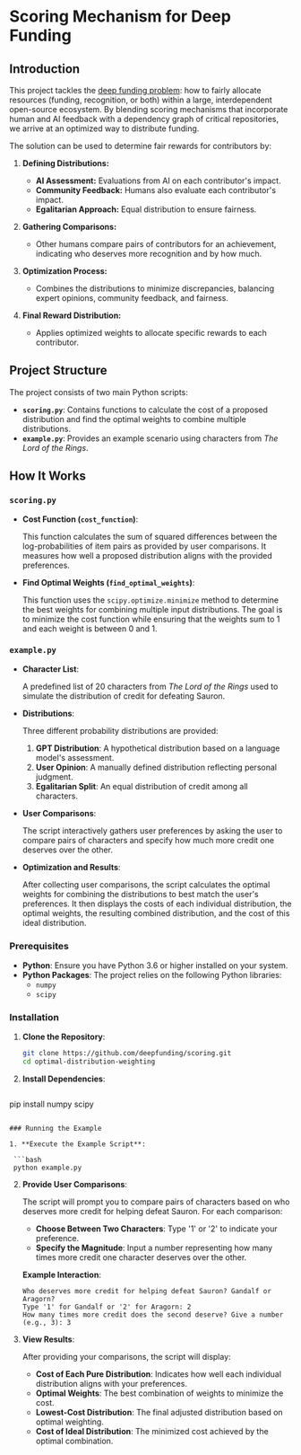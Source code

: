 # Scoring Mechanism for Deep Funding

## Introduction

This project tackles the [deep funding problem](https://github.com/opensource-observer/insights/blob/main/community/dependency_graph_funding/readme.md): how to fairly allocate resources (funding, recognition, or both) within a large, interdependent open-source ecosystem. By blending scoring mechanisms that incorporate human and AI feedback with a dependency graph of critical repositories, we arrive at an optimized way to distribute funding.

The solution can be used to determine fair rewards for contributors by:

1. **Defining Distributions:**
   - **AI Assessment:** Evaluations from AI on each contributor's impact.
   - **Community Feedback:** Humans also evaluate each contributor's impact.
   - **Egalitarian Approach:** Equal distribution to ensure fairness.

2. **Gathering Comparisons:**
   - Other humans compare pairs of contributors for an achievement, indicating who deserves more recognition and by how much.

3. **Optimization Process:**
   - Combines the distributions to minimize discrepancies, balancing expert opinions, community feedback, and fairness.

4. **Final Reward Distribution:**
   - Applies optimized weights to allocate specific rewards to each contributor.


## Project Structure

The project consists of two main Python scripts:

- **`scoring.py`**: Contains functions to calculate the cost of a proposed distribution and find the optimal weights to combine multiple distributions.
- **`example.py`**: Provides an example scenario using characters from *The Lord of the Rings*.

## How It Works

### `scoring.py`

- **Cost Function (`cost_function`)**:
  
  This function calculates the sum of squared differences between the log-probabilities of item pairs as provided by user comparisons. It measures how well a proposed distribution aligns with the provided preferences.

- **Find Optimal Weights (`find_optimal_weights`)**:
  
  This function uses the `scipy.optimize.minimize` method to determine the best weights for combining multiple input distributions. The goal is to minimize the cost function while ensuring that the weights sum to 1 and each weight is between 0 and 1.

### `example.py`

- **Character List**:
  
  A predefined list of 20 characters from *The Lord of the Rings* used to simulate the distribution of credit for defeating Sauron.

- **Distributions**:
  
  Three different probability distributions are provided:
  
  1. **GPT Distribution**: A hypothetical distribution based on a language model's assessment.
  2. **User Opinion**: A manually defined distribution reflecting personal judgment.
  3. **Egalitarian Split**: An equal distribution of credit among all characters.

- **User Comparisons**:
  
  The script interactively gathers user preferences by asking the user to compare pairs of characters and specify how much more credit one deserves over the other.

- **Optimization and Results**:
  
  After collecting user comparisons, the script calculates the optimal weights for combining the distributions to best match the user's preferences. It then displays the costs of each individual distribution, the optimal weights, the resulting combined distribution, and the cost of this ideal distribution.

### Prerequisites

- **Python**: Ensure you have Python 3.6 or higher installed on your system.
- **Python Packages**: The project relies on the following Python libraries:
  - `numpy`
  - `scipy`


### Installation

1. **Clone the Repository**:

   ```bash
   git clone https://github.com/deepfunding/scoring.git
   cd optimal-distribution-weighting
   ```

2. **Install Dependencies**:

   ```bash
  pip install numpy scipy
  ```

### Running the Example

1. **Execute the Example Script**:

   ```bash
   python example.py
   ```

2. **Provide User Comparisons**:

   The script will prompt you to compare pairs of characters based on who deserves more credit for helping defeat Sauron. For each comparison:
   
   - **Choose Between Two Characters**: Type '1' or '2' to indicate your preference.
   - **Specify the Magnitude**: Input a number representing how many times more credit one character deserves over the other.

   **Example Interaction**:

   ```
   Who deserves more credit for helping defeat Sauron? Gandalf or Aragorn?
   Type '1' for Gandalf or '2' for Aragorn: 2
   How many times more credit does the second deserve? Give a number (e.g., 3): 3
   ```

3. **View Results**:

   After providing your comparisons, the script will display:
   
   - **Cost of Each Pure Distribution**: Indicates how well each individual distribution aligns with your preferences.
   - **Optimal Weights**: The best combination of weights to minimize the cost.
   - **Lowest-Cost Distribution**: The final adjusted distribution based on optimal weighting.
   - **Cost of Ideal Distribution**: The minimized cost achieved by the optimal combination.
